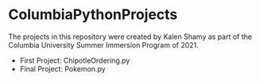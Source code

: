 # ColumbiaPythonProjects

The projects in this repository were created by Kalen Shamy as part of the Columbia University Summer Immersion Program of 2021.

- First Project: ChipotleOrdering.py
- Final Project: Pokemon.py
